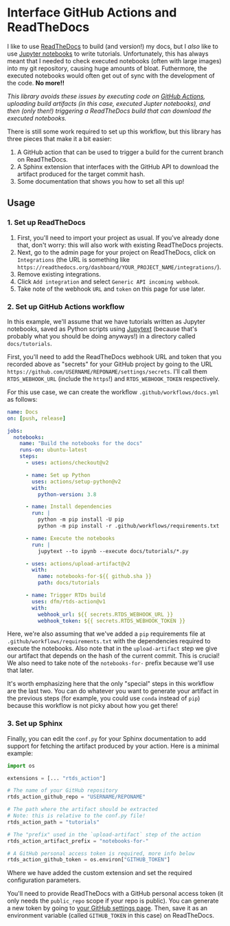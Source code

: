 # Interface GitHub Actions and ReadTheDocs

I like to use [ReadTheDocs](https://readthedocs.org/) to build (and version!) my
docs, but I _also_ like to use [Jupyter notebooks](https://jupyter.org/) to
write tutorials. Unfortunately, this has always meant that I needed to check
executed notebooks (often with large images) into my git repository, causing
huge amounts of bloat. Futhermore, the executed notebooks would often get out of
sync with the development of the code. **No more!!**

_This library avoids these issues by executing code on [GitHub
Actions](https://github.com/features/actions), uploading build artifacts (in
this case, executed Jupter notebooks), and then (only then!) triggering a
ReadTheDocs build that can download the executed notebooks._

There is still some work required to set up this workflow, but this library has
three pieces that make it a bit easier:

1. A GitHub action that can be used to trigger a build for the current branch on
   ReadTheDocs.
2. A Sphinx extension that interfaces with the GitHub API to download the
   artifact produced for the target commit hash.
3. Some documentation that shows you how to set all this up!

## Usage

### 1. Set up ReadTheDocs

1. First, you'll need to import your project as usual. If you've already done
   that, don't worry: this will also work with existing ReadTheDocs projects.
2. Next, go to the admin page for your project on ReadTheDocs, click on
   `Integrations` (the URL is something like
   `https://readthedocs.org/dashboard/YOUR_PROJECT_NAME/integrations/`).
3. Remove existing integrations.
4. Click `Add integration` and select `Generic API incoming webhook`.
5. Take note of the webhook `URL` and `token` on this page for use later.

### 2. Set up GitHub Actions workflow

In this example, we'll assume that we have tutorials written as Jupyter
notebooks, saved as Python scripts using
[Jupytext](https://jupytext.readthedocs.io/en/latest/introduction.html) (because
that's probably what you should be doing anyways!) in a directory called
`docs/tutorials`.

First, you'll need to add the ReadTheDocs webhook URL and token that you
recorded above as "secrets" for your GitHub project by going to the URL
`https://github.com/USERNAME/REPONAME/settings/secrets`. I'll call them
`RTDS_WEBHOOK_URL` (include the `https`!) and `RTDS_WEBHOOK_TOKEN` respectively.

For this use case, we can create the workflow `.github/workflows/docs.yml` as
follows:

```yaml
name: Docs
on: [push, release]

jobs:
  notebooks:
    name: "Build the notebooks for the docs"
    runs-on: ubuntu-latest
    steps:
      - uses: actions/checkout@v2

      - name: Set up Python
        uses: actions/setup-python@v2
        with:
          python-version: 3.8

      - name: Install dependencies
        run: |
          python -m pip install -U pip
          python -m pip install -r .github/workflows/requirements.txt

      - name: Execute the notebooks
        run: |
          jupytext --to ipynb --execute docs/tutorials/*.py

      - uses: actions/upload-artifact@v2
        with:
          name: notebooks-for-${{ github.sha }}
          path: docs/tutorials

      - name: Trigger RTDs build
        uses: dfm/rtds-action@v1
        with:
          webhook_url: ${{ secrets.RTDS_WEBHOOK_URL }}
          webhook_token: ${{ secrets.RTDS_WEBHOOK_TOKEN }}
```

Here, we're also assuming that we've added a `pip` requirements file at
`.github/workflows/requirements.txt` with the dependencies required to execute
the notebooks. Also note that in the `upload-artifact` step we give our artifact
that depends on the hash of the current commit. This is crucial! We also need to
take note of the `notebooks-for-` prefix because we'll use that later.

It's worth emphasizing here that the only "special" steps in this workflow are
the last two. You can do whatever you want to generate your artifact in the
previous steps (for example, you could use `conda` instead of `pip`) because
this workflow is not picky about how you get there!

### 3. Set up Sphinx

Finally, you can edit the `conf.py` for your Sphinx documentation to add support
for fetching the artifact produced by your action. Here is a minimal example:

```python
import os

extensions = [... "rtds_action"]

# The name of your GitHub repository
rtds_action_github_repo = "USERNAME/REPONAME"

# The path where the artifact should be extracted
# Note: this is relative to the conf.py file!
rtds_action_path = "tutorials"

# The "prefix" used in the `upload-artifact` step of the action
rtds_action_artifact_prefix = "notebooks-for-"

# A GitHub personal access token is required, more info below
rtds_action_github_token = os.environ["GITHUB_TOKEN"]
```

Where we have added the custom extension and set the required configuration
parameters.

You'll need to provide ReadTheDocs with a GitHub personal access token (it only
needs the `public_repo` scope if your repo is public). You can generate a new
token by going to [your GitHub settings
page](https://github.com/settings/tokens). Then, save it as an environment
variable (called `GITHUB_TOKEN` in this case) on ReadTheDocs.
